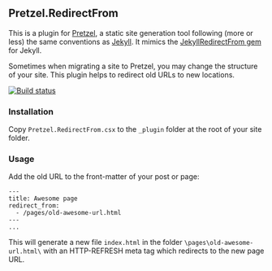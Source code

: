 ## Pretzel.RedirectFrom

This is a plugin for [Pretzel](https://github.com/Code52/pretzel), a static site generation tool following (more or less) the same conventions as [Jekyll](https://github.com/mojombo/jekyll). It mimics the [JekyllRedirectFrom gem](https://github.com/jekyll/jekyll-redirect-from) for Jekyll. 

Sometimes when migrating a site to Pretzel, you may change the structure of your site. This plugin helps to redirect old URLs to new locations.

[![Build status](https://ci.appveyor.com/api/projects/status/40hr6sajlkdcyyda/branch/master?svg=true)](https://ci.appveyor.com/project/thoemmi/pretzel-redirectfrom/branch/master)

### Installation

Copy `Pretzel.RedirectFrom.csx` to the `_plugin` folder at the root of your site folder.

### Usage

Add the old URL to the front-matter of your post or page:

```
---
title: Awesome page
redirect_from:
  - /pages/old-awesome-url.html
---
...
```

This will generate a new file `index.html` in the folder `\pages\old-awesome-url.html\` with an HTTP-REFRESH meta tag which redirects to the new page URL.